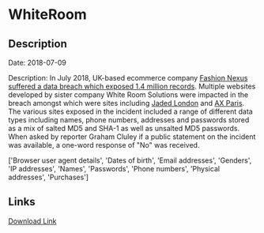 # WhiteRoom

## Description

Date: 2018-07-09

Description:
In July 2018, UK-based ecommerce company <a href="https://www.grahamcluley.com/online-fashion-shoppers-exposed-ecommerce-breach/" target="_blank" rel="noopener">Fashion Nexus suffered a data breach which exposed 1.4 million records</a>. Multiple websites developed by sister company White Room Solutions were impacted in the breach amongst which were sites including <a href="https://jadedldn.com/" target="_blank" rel="noopener">Jaded London</a> and <a href="http://axparis.co.uk" target="_blank" rel="noopener">AX Paris</a>. The various sites exposed in the incident included a range of different data types including names, phone numbers, addresses and passwords stored as a mix of salted MD5 and SHA-1 as well as unsalted MD5 passwords. When asked by reporter Graham Cluley if a public statement on the incident was available, a one-word response of &quot;No&quot; was received.


['Browser user agent details', 'Dates of birth', 'Email addresses', 'Genders', 'IP addresses', 'Names', 'Passwords', 'Phone numbers', 'Physical addresses', 'Purchases']

## Links

[Download Link](https://link-to.net/1229997/892.890586498192/dynamic/?r=aHR0cHM6Ly93d3cubWVkaWFmaXJlLmNvbS92aWV3L0M3YlNKOHBKWDZ3VjJDby9mYXNoaW9ubmV4dXMuY28udWsvZmlsZQ==)